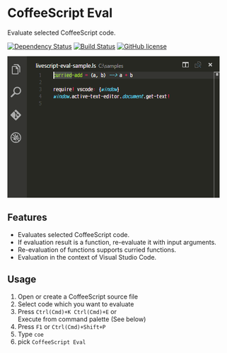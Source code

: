 # CoffeeScript Eval
Evaluate selected CoffeeScript code.

[![Dependency Status][dependency-img]][dependency-url]
[![Build Status][build-img]][build-url]
[![GitHub license][license-img]][license-url]

![CoffeeScript Eval Sample](./sample.gif)

## Features

* Evaluates selected CoffeeScript code.
* If evaluation result is a function, re-evaluate it with input arguments.
* Re-evaluation of functions supports curried functions.
* Evaluation in the context of Visual Studio Code.

## Usage

1. Open or create a CoffeeScript source file
1. Select code which you want to evaluate
1. Press `Ctrl(Cmd)+K Ctrl(Cmd)+E` or<br>Execute from command palette (See below)
  1. Press `F1` or `Ctrl(Cmd)+Shift+P`
  1. Type `coe`
  1. pick `CoffeeScript Eval`

[dependency-img]: https://gemnasium.com/badges/github.com/eheitherd/vscode-coffeescript-eval.svg
[dependency-url]: https://gemnasium.com/github.com/eheitherd/vscode-coffeescript-eval
[build-img]: https://travis-ci.org/eheitherd/vscode-coffeescript-eval.svg?branch=master
[build-url]: https://travis-ci.org/eheitherd/vscode-coffeescript-eval
[license-img]: https://img.shields.io/badge/license-MIT-blue.svg
[license-url]: https://raw.githubusercontent.com/eheitherd/vscode-coffeescript-eval/master/LICENSE

